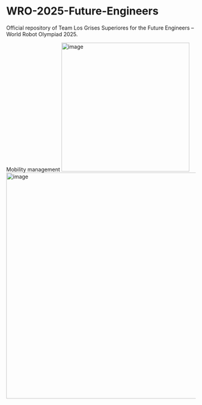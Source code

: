 # WRO-2025-Future-Engineers
Official repository of Team Los Grises Superiores for the Future Engineers – World Robot Olympiad 2025.


Mobility management
<img width="340" height="342" alt="image" src="https://github.com/user-attachments/assets/46e202f6-aba2-4c50-96f0-182f83e499fe" />
<img width="799" height="600" alt="image" src="https://github.com/user-attachments/assets/f3185aaf-427e-4545-b5fc-99059a3537b4" />



